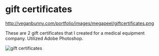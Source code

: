 gift certificates
==============================

http://veganbunny.com/portfolio/images/megapeel/giftcertificates.png

These are 2 gift certificates that I created for a medical equipment company. Utilized Adobe Photoshop.

![gift certificates](http://veganbunny.com/portfolio/images/megapeel/giftcertificates.png)
